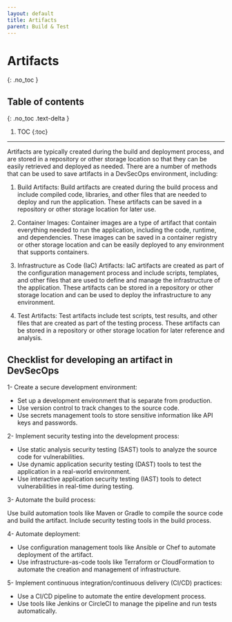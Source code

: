 ```yaml
---
layout: default
title: Artifacts
parent: Build & Test
---
```


# Artifacts
{: .no_toc }

## Table of contents
{: .no_toc .text-delta }

1. TOC
{:toc}

---

Artifacts are typically created during the build and deployment process, and are stored in a repository or other storage location so that they can be easily retrieved and deployed as needed. There are a number of methods that can be used to save artifacts in a DevSecOps environment, including:

1. Build Artifacts: Build artifacts are created during the build process and include compiled code, libraries, and other files that are needed to deploy and run the application. These artifacts can be saved in a repository or other storage location for later use.

2. Container Images: Container images are a type of artifact that contain everything needed to run the application, including the code, runtime, and dependencies. These images can be saved in a container registry or other storage location and can be easily deployed to any environment that supports containers.

3. Infrastructure as Code (IaC) Artifacts: IaC artifacts are created as part of the configuration management process and include scripts, templates, and other files that are used to define and manage the infrastructure of the application. These artifacts can be stored in a repository or other storage location and can be used to deploy the infrastructure to any environment.

4. Test Artifacts: Test artifacts include test scripts, test results, and other files that are created as part of the testing process. These artifacts can be stored in a repository or other storage location for later reference and analysis.




## Checklist for developing an artifact in DevSecOps



1- Create a secure development environment:

* Set up a development environment that is separate from production.
* Use version control to track changes to the source code.
* Use secrets management tools to store sensitive information like API keys and passwords.

2- Implement security testing into the development process:

* Use static analysis security testing (SAST) tools to analyze the source code for vulnerabilities.
* Use dynamic application security testing (DAST) tools to test the application in a real-world environment.
* Use interactive application security testing (IAST) tools to detect vulnerabilities in real-time during testing.

3- Automate the build process:

Use build automation tools like Maven or Gradle to compile the source code and build the artifact.
Include security testing tools in the build process.

4- Automate deployment:

* Use configuration management tools like Ansible or Chef to automate deployment of the artifact.
* Use infrastructure-as-code tools like Terraform or CloudFormation to automate the creation and management of infrastructure.

5- Implement continuous integration/continuous delivery (CI/CD) practices:

* Use a CI/CD pipeline to automate the entire development process.
* Use tools like Jenkins or CircleCI to manage the pipeline and run tests automatically.




